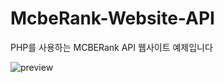 # McbeRank-Website-API

PHP를 사용하는 MCBERank API 웹사이트 예제입니다

![preview](https://cloud.diamc.kr/images/mcberank-web-api-example.png)
